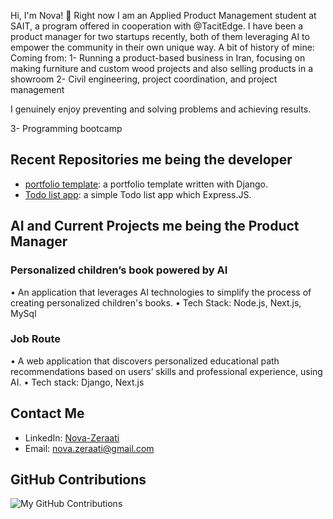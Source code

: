 Hi, I'm Nova! 👋
Right now I am an Applied Product Management student at SAIT, a program offered in cooperation with @TacitEdge.
I have been a product manager for two startups recently, both of them leveraging AI to empower the community in their own unique way. A bit of history of mine:
Coming from:
1- Running a product-based business in Iran, focusing on making furniture and custom wood projects and also selling products in a showroom
2- Civil engineering, project coordination, and project management

I genuinely enjoy preventing and solving problems and achieving results.

3- Programming bootcamp


## Recent Repositories me being the developer 

- [portfolio template](https://github.com/pouyanze/portfolio): a portfolio template written with Django.
- [Todo list app](https://github.com/pouyanze/Faeze-Pouyan-Hutan-todo-app): a simple Todo list app which Express.JS.

## AI and Current Projects me being the Product Manager

###	Personalized children’s book powered by AI
•	An application that leverages AI technologies to simplify the process of creating personalized children's books.
•	Tech Stack: Node.js, Next.js, MySql

###	Job Route
•	A web application that discovers personalized educational path recommendations based on users’ skills and professional experience, using AI.
•	Tech stack: Django, Next.js


## Contact Me

- LinkedIn: [Nova-Zeraati](https://www.linkedin.com/in/nova-zeraati/)
- Email: nova.zeraati@gmail.com

## GitHub Contributions

![My GitHub Contributions](https://github-readme-stats.vercel.app/api?username=pouyanze&show_icons=true&count_private=true&hide_title=true&hide_border=true)

<!--
**pouyanze/pouyanze** is a ✨ _special_ ✨ repository because its `README.md` (this file) appears on your GitHub profile.

Here are some ideas to get you started:

- 🔭 I’m currently working on ...
- 🌱 I’m currently learning ...
- 👯 I’m looking to collaborate on ...
- 🤔 I’m looking for help with ...
- 💬 Ask me about ...
- 📫 How to reach me: ...
- 😄 Pronouns: ...
- ⚡ Fun fact: ...
-->
